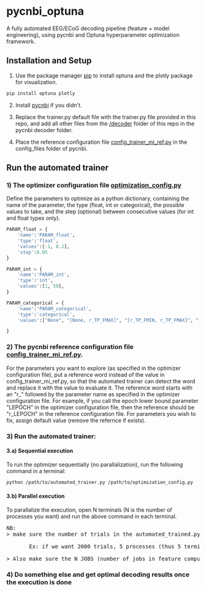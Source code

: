 # pycnbi_optuna
 A fully automated EEG/ECoG decoding pipeline (feature + model engineering), using pycnbi and Optuna hyperparameter optimization framework.

## Installation and Setup
1) Use the package manager [pip](https://pip.pypa.io/en/stable/) to install optuna and the plotly package for visualization.

```bash
pip install optuna plotly
```
2) Install [pycnbi](https://github.com/aizmeng/pycnbi) if you didn't.

3) Replace the trainer.py default file with the trainer.py file provided in this repo, and add all other files from the [/decoder](https://github.com/icaresakr/pycnbi_optuna/tree/main/decoder) folder of this repo in the pycnbi decoder folder.

4) Place the reference configuration file [config_trainer_mi_ref.py](https://github.com/icaresakr/pycnbi_optuna/blob/main/config_files/config_trainer_mi_ref.py) in the config_files folder of pycnbi.

## Run the automated trainer
### 1) The optimizer configuration file [optimization_config.py](https://github.com/icaresakr/pycnbi_optuna/blob/main/decoder/optimization_config.py)
Define the parameters to optimize as a python dictionary, containing the name of the parameter, the type (float, int or categorical), the possible values to take, and the step (optional) between consecutive values (for int and float types only).
```python 
PARAM_float = {
    'name':'PARAM_float',
    'type':'float',
    'values':[-1, 0.2],
    'step':0.05
}

PARAM_int = {
    'name':'PARAM_int',
    'type':'int',
    'values':[1, 50],
}

PARAM_categorical = {
    'name':'PARAM_categorical',
    'type':'categorical',
    'values':["None", "[None, r_TP_FMAX]", "[r_TP_FMIN, r_TP_FMAX]", "[r_TP_FMIN, None]"],

}
```
### 2) The pycnbi reference configuration file [config_trainer_mi_ref.py](https://github.com/icaresakr/pycnbi_optuna/blob/main/config_files/config_trainer_mi_ref.py).
For the parameters you want to explore (as specified in the optimizer configuration file), put a reference word instead of the value in config_trainer_mi_ref.py, so that the automated trainer can detect the word and replace it with the value to evaluate it.
The reference word starts with an "r_" followed by the parameter name as specified in the optimizer configuration file. For example, if you call the epoch lower bound parameter "LEPOCH" in the optimizer configuration file, then the reference should be "r_LEPOCH" in the reference configuration file.
For parameters you wish to fix, assign default value (remove the refernce if exists).

### 3) Run the automated trainer:
#### 3.a) Sequential execution
To run the optimizer sequentially (no parallalization), run the following command in a terminal:
```bash
python /path/to/automated_trainer.py /path/to/optimization_config.py
```

#### 3.b) Parallel execution
To parallalize the execution, open N terminals (N is the number of processes you want) and run the above command in each terminal.<br/>

<pre>
NB:
> make sure the number of trials in the automated_trained.py file is set in this case to the wanted number divided by the number of processes you chose.<br/>
       Ex: if we want 2000 trials, 5 processes (thus 5 terminals), the number of trial in automated_trained.py should be set to 600.<br/>
> Also make sure the N_JOBS (number of jobs in feature computation / training / cv) you set in config_trainer_mi_ref.py is not too high (relatively to N, the computer's number of cores, cache size, ...), to avoid performance retrograde.
</pre>


### 4) Do something else and get optimal decoding results once the execution is done


